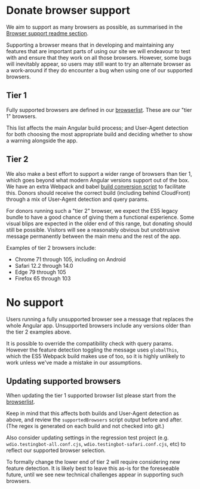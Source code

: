 # Donate browser support

We aim to support as many browsers as possible, as summarised in the
[Browser support readme section](../README.md#browser-support).

Supporting a browser means that in developing and maintaining any features that are important parts of using our site we will endeavour to test with and
ensure that they work on all those browsers. However, some bugs will inevitably appear, so users may still want to try an alternate browser as a work-around
if they do encounter a bug when using one of our supported browsers.

## Tier 1

Fully supported browsers are defined in our [browserlist](../.browserslistrc). These are our "tier 1" browsers.

This list affects the main Angular build process; and User-Agent detection for both choosing
the most appropriate build and deciding whether to show a warning alongside the app.

## Tier 2

We also make a best effort to support a wider range of browsers than tier 1, which goes beyond what modern Angular versions support out of the
box. We have an extra Webpack and babel [build conversion script](../scripts/create-legacy-build.js) to facilitate this. Donors should
receive the correct build (including behind CloudFront) through a mix of User-Agent detection and query params.

For donors running such a "tier 2" browser, we expect the ES5 legacy bundle to have a good chance of giving them a functional experience.
Some visual blips are expected in the older end of this range, but donating should still be possible. Visitors will see a reasonably
obvious but unobtrusive message permanently between the main menu and
the rest of the app.

Examples of tier 2 browsers include:

- Chrome 71 through 105, including on Android
- Safari 12.2 through 14.0
- Edge 79 through 105
- Firefox 65 through 103

# No support

Users running a fully unsupported browser see a message that replaces the whole Angular app. Unsupported browsers include any versions older than the tier 2 examples above.

It is possible to override the compatibility check with query params. However the
feature detection toggling the message uses `globalThis`, which the ES5 Webpack
build makes use of too, so it is highly unlikely to work unless we've made a
mistake in our assumptions.

## Updating supported browsers

When updating the tier 1 supported browser list please start from the [browserlist](../.browserslistrc).

Keep in mind that this affects both builds and User-Agent detection as above, and
review the `supportedBrowsers` script output before and after. (The regex is generated on each build and not checked into git.)

Also consider updating settings in the regression test project (e.g. `wdio.testingbot-all.conf.cjs`,
`wdio.testingbot-safari.conf.cjs`, etc) to reflect our supported browser selection.

To formally change the lower end of tier 2 will require considering new feature detection. It is likely best to leave
this as-is for the foreseeable future, until we see new technical challenges appear in supporting such browsers.
